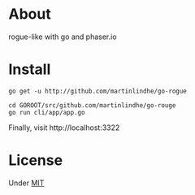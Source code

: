 # About

rogue-like with go and phaser.io


# Install

```
go get -u http://github.com/martinlindhe/go-rogue
```

```
cd GOROOT/src/github.com/martinlindhe/go-rouge
go run cli/app/app.go
```

Finally, visit http://localhost:3322


# License

Under [MIT](LICENSE)
